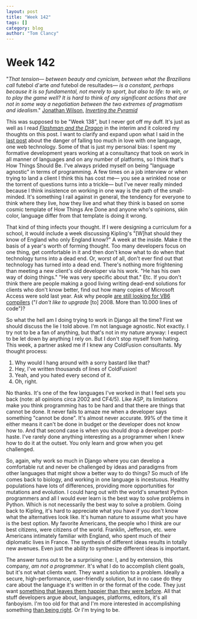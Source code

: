 ```yaml
---
layout: post
title: "Week 142"
tags: []
category: blog
author: "Tom Clancy"
---
```


# Week 142

"<em>That tension— between beauty and cynicism, between what the Brazilians call </em>futebol d'arte<em> and </em>futebol de resultades<em>— is a constant, perhaps because it is so fundamental, not merely to sport, but also to life: to win, or to play the game well? It is hard to think of any significant actions that are not in some way a negotiation between the two extremes of pragmatism and idealism</em>."
<a href="http://www.guardian.co.uk/profile/jonathanwilson" target="_blank">Jonathan Wilson</a>, <em><a href="http://www.amazon.com/Inverting-Pyramid-History-Football-Tactics/dp/1409102041/ref=sr_1_1?ie=UTF8&amp;s=books&amp;qid=1277564539&amp;sr=8-1" target="_blank">Inverting the Pyramid</a></em>

This was supposed to be "Week 138", but I never got off my duff. It's just as well as I read <em><a href="http://www.goodreads.com/review/show/108814122" target="_blank">Flashman and the Dragon</a></em> in the interim and it colored my thoughts on this post. I want to clarify and expand upon what I said in the <a href="http://thosecleverkids.com/blog/2010/05/21/week-137/">last post</a> about the danger of falling too much in love with one language, one web technology. Some of that is just my personal bias: I spent my formative development years working at a consultancy that took on work in all manner of languages and on any number of platforms, so I think that's How Things Should Be. I've always prided myself on being "language agnostic" in terms of programming. A few times on a job interview or when trying to land a client I think this has cost me— you see a wrinkled nose or the torrent of questions turns into a trickle— but I've never really minded because I think insistence on working in one way is the path of the small-minded. It's something I rail against in general, the tendency for everyone to think where they live, how they live and what they think is based on some cosmic template of How Things Are Done and anyone who's opinions, skin color, language differ from that template is doing it wrong.

That kind of thing infects your thought. If I were designing a curriculum for a school, it would include a week discussing Kipling's "[W]hat should they know of England who only England know?" A week at the inside. Make it the basis of a year's worth of forming thought. Too many developers focus on one thing, get comfortable in it and then don't know what to do when that technology turns into a dead end. Or, worst of all, don't ever find out that technology has turned into a dead end. There's nothing more frightening than meeting a new client's old developer via his work. "He has his own way of doing things." "He was very specific about that." Etc. If you don't think there are people making a good living writing dead-end solutions for clients who don't know better, find out how many copies of Microsoft Access were sold last year. Ask why people <a href="http://social.msdn.microsoft.com/Forums/en/vbide/thread/93aefadd-afb0-45a0-85ec-09dcac39abf0" target="_blank"> are still looking for VB6 compilers</a> ("<em>I don't like to upgrade</em> [to] 2008. More than 10.000 lines of code")?

So what the hell am I doing trying to work in Django all the time? First we should discuss the lie I told above. I'm not language agnostic. Not exactly. I try not to be a fan of anything, but that's not in my nature anyway: I expect to be let down by anything I rely on. But I don't stop myself from hating. This week, a partner asked me if I knew any ColdFusion consultants. My thought process:
<ol>
	<li>Why would I hang around with a sorry bastard like that?</li>
	<li>Hey, I've written thousands of lines of ColdFusion!</li>
	<li>Yeah, and you hated every second of it.</li>
	<li>Oh, right.</li>
</ol>
No thanks. It's one of the few languages I've worked in that I feel sets you back (note: all opinions circa 2002 and CF4/5). Like ASP, its limitations make you think programming has to be hard and that there are things that cannot be done. It never fails to amaze me when a developer says something "cannot be done". It's almost never accurate. 99% of the time it either means it can't be done in budget or the developer does not know how to. And that second case is when you should drop a developer post-haste. I've rarely done anything interesting as a programmer when I knew how to do it at the outset. You only learn and grow when you get challenged.

So, again, why work so much in Django where you can develop a comfortable rut and never be challenged by ideas and paradigms from other languages that might show a better way to do things? So much of life comes back to biology, and working in one language is incestuous. Healthy populations have lots of differences, providing more opportunities for mutations and evolution. I could hang out with the world's smartest Python programmers and all I would ever learn is the best way to solve problems in Python. Which is not necessarily the best way to solve a problem. Going back to Kipling, it's hard to appreciate what you have if you don't know what the alternatives look like. It's human nature to assume what you have is the best option. My favorite Americans, the people who I think are our best citizens, were citizens of the world. Franklin, Jefferson, etc. were Americans intimately familiar with England, who spent much of their diplomatic lives in France. The synthesis of different ideas results in totally new avenues. Even just the ability to synthesize different ideas is important.

The answer turns out to be a surprising one: I, and by extension, this company, <em>am not a programmer</em>. It's what I do to accomplish client goals, but it's not what clients want. They want a solution to a problem. Ideally a secure, high-performance, user-friendly solution, but in no case do they care about the language it's written in or the format of the code. They just want <a href="http://www.bartleby.com/148/3.html" target="_blank">something that leaves them happier than they were before</a>. All that stuff developers argue about, languages, platforms, editors, it's all fanboyism. I'm too old for that and I'm more interested in accomplishing something <a href="http://xkcd.com/386/" target="_blank">than being right</a>. Or I'm trying to be.
